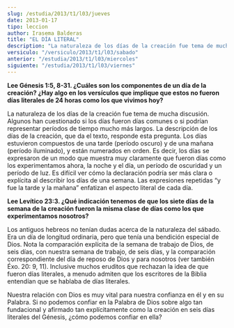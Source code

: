 ```yaml
---
slug: /estudia/2013/t1/l03/jueves
date: 2013-01-17
tipo: leccion
author: Irasema Balderas
title: "EL DÍA LITERAL"
description: "La naturaleza de los días de la creación fue tema de mucha discusión. Algunos  han cuestionado si los días fueron días comunes o si podrían representar  períodos de tiempo mucho más largos. La descripción de los días de la creación,  que da el texto, responde esta pregunta."
versiculo: "/versiculo/2013/t1/l03/sabado"
anterior: "/estudia/2013/t1/l03/miercoles"
siguiente: "/estudia/2013/t1/l03/viernes"
---
```


**Lee Génesis 1:5, 8-31. ¿Cuáles son los componentes de un día de la creación? ¿Hay algo en los versículos que implique que estos no fueron días literales de 24 horas como los que vivimos hoy?**

La naturaleza de los días de la creación fue tema de mucha discusión. Algunos han cuestionado si los días fueron días comunes o si podrían representar períodos de tiempo mucho más largos. La descripción de los días de la creación, que da el texto, responde esta pregunta. Los días estuvieron compuestos de una tarde (período oscuro) y de una mañana (período iluminado), y están numerados en orden. Es decir, los días se expresaron de un modo que muestra muy claramente que fueron días como los experimentamos ahora, la noche y el día, un período de oscuridad y un período de luz. Es difícil ver cómo la declaración podría ser más clara o explícita al describir los días de una semana. Las expresiones repetidas “y fue la tarde y la mañana” enfatizan el aspecto literal de cada día.

**Lee Levítico 23:3. ¿Qué indicación tenemos de que los siete días de la semana de la creación fueron la misma clase de días como los que experimentamos nosotros?**

Los antiguos hebreos no tenían dudas acerca de la naturaleza del sábado. Era un día de longitud ordinaria, pero que tenía una bendición especial de Dios. Nota la comparación explícita de la semana de trabajo de Dios, de seis días, con nuestra semana de trabajo, de seis días, y la comparación correspondiente del día de reposo de Dios y para nosotros (ver también Éxo. 20: 9, 11). Inclusive muchos eruditos que rechazan la idea de que fueron días literales, a menudo admiten que los escritores de la Biblia entendían que se hablaba de días literales.

Nuestra relación con Dios es muy vital para nuestra confianza en él y en su Palabra. Si no podemos confiar en la Palabra de Dios sobre algo tan fundacional y afirmado tan explícitamente como la creación en seis días literales del Génesis, ¿cómo podemos confiar en ella?
